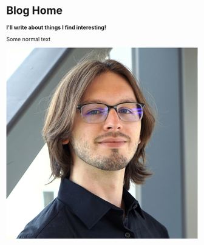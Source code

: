 # Blog Home
**I'll write about things I find interesting!**

Some normal text

![headshot](/headshot.png)
